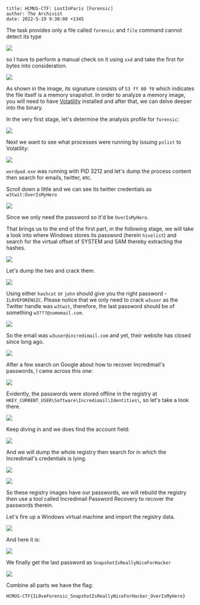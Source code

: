 ```
title: HCMUS-CTF: LostInParis [Forensic]
author: The Archivist
date: 2022-5-19 9:30:00 +1345
```

The task provides only a file called `forensic` and `file` command cannot detect its type

![](https://raw.githubusercontent.com/legiahuyy/external-post/main/images/2022-05-19_07-25.png)

so I have to perform a manual check on it using `xxd` and take the first for bytes into consideration.

![](https://raw.githubusercontent.com/legiahuyy/external-post/main/images/2022-05-19_07-27.png)

As shown in the image, its signature consists of `53 ff 00 f0` which indicates the file itself is a memory snapshot. In order to analyze a memory image, you will need to have [Volatility](https://github.com/volatilityfoundation/volatility) installed and after that, we can delve deeper into the binary.

In the very first stage, let's determine the analysis profile for `forensic`:

![](https://raw.githubusercontent.com/legiahuyy/external-post/main/images/2022-05-19_07-39.png)

Next we want to see what processes were running by issuing `pslist` to Volatility:

![](https://raw.githubusercontent.com/legiahuyy/external-post/main/images/2022-05-19_07-42.png)

`wordpad.exe` was running with PID 3212 and let's dump the process content then search for emails, twitter, etc.

Scroll down a little and we can see its twitter credentials as `w3twit:OverIsMyHero`

![](https://raw.githubusercontent.com/legiahuyy/external-post/main/images/2022-05-19_07-51.png)

Since we only need the password so it'd be `OverIsMyHero`.

That brings us to the end of the first part, in the following stage, we will take a look into where Windows stores its password (herein `hivelist`) and search for the virtual offset of SYSTEM and SAM thereby extracting the hashes.

![](https://raw.githubusercontent.com/legiahuyy/external-post/main/images/2022-05-19_07-58.png)

Let's dump the two and crack them.

![](https://raw.githubusercontent.com/legiahuyy/external-post/main/images/2022-05-19_12-55.png)

Using either `hashcat` or `john` should give you the right password - `IL0VEFORENSIC`. Please notice that we only need to crack `w3user` as the Twitter handle was `w3twit`, therefore, the last password should be of something `w3???@somemail.com`.

 ![](https://raw.githubusercontent.com/legiahuyy/external-post/main/images/2022-05-19_13-12.png)

So the email was `w3user@incredimail.com` and yet, their website has closed since long ago.

![](https://raw.githubusercontent.com/legiahuyy/external-post/main/images/2022-05-19_13-19.png)

After a few search on Google about how to recover Incredimail's passwords, I came across this one:

![](https://raw.githubusercontent.com/legiahuyy/external-post/main/images/2022-05-19_13-18.png)

Evidently, the passwords were stored offline in the registry at `HKEY_CURRENT_USER\Software\Incredimail\Identities\`, so let's take a look there.

![](https://raw.githubusercontent.com/legiahuyy/external-post/main/images/2022-05-19_13-22.png)

Keep diving in and we does find the account field:

![](https://raw.githubusercontent.com/legiahuyy/external-post/main/images/2022-05-19_13-23.png)

And we will dump the whole registry then search for in which the Incredimail's credentials is lying.

![](https://raw.githubusercontent.com/legiahuyy/external-post/main/images/2022-05-19_13-34.png)

![](https://raw.githubusercontent.com/legiahuyy/external-post/main/images/2022-05-19_13-42.png)

So these registry images have our passwords, we will rebuild the registry then use a tool called Incredimail Password Recovery to recover the passwords therein.

Let's fire up a Windows virtual machine and import the registry data.

![](https://raw.githubusercontent.com/legiahuyy/external-post/main/images/2022-05-19_13-46.png)

And here it is:

![](https://raw.githubusercontent.com/legiahuyy/external-post/main/images/2022-05-19_13-47.png)

We finally get the last password as `SnapshotIsReallyNiceForHacker`

![](https://raw.githubusercontent.com/legiahuyy/external-post/main/images/2022-05-19_13-58.png)

Combine all parts we have the flag:

```
HCMUS-CTF{IL0veForensic_SnapshotIsReallyNiceForHacker_OverIsMyHero}
```